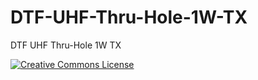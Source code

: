 DTF-UHF-Thru-Hole-1W-TX
=======================

DTF UHF Thru-Hole 1W TX

<a rel="license" href="http://creativecommons.org/licenses/by-nc-sa/3.0/deed.en_US"><img alt="Creative Commons License" style="border-width:0" src="http://i.creativecommons.org/l/by-nc-sa/3.0/88x31.png" /></a>
